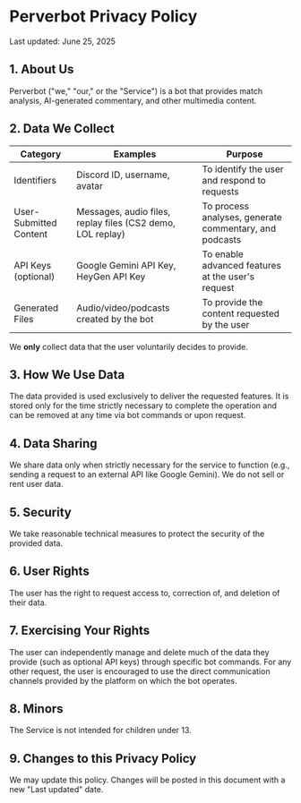 # Perverbot Privacy Policy

Last updated: June 25, 2025

## 1. About Us
Perverbot ("we," "our," or the "Service") is a bot that provides match analysis, AI-generated commentary, and other multimedia content.

## 2. Data We Collect
| Category | Examples | Purpose |
|---|---|---|
| Identifiers | Discord ID, username, avatar | To identify the user and respond to requests |
| User-Submitted Content | Messages, audio files, replay files (CS2 demo, LOL replay) | To process analyses, generate commentary, and podcasts |
| API Keys (optional) | Google Gemini API Key, HeyGen API Key | To enable advanced features at the user's request |
| Generated Files | Audio/video/podcasts created by the bot | To provide the content requested by the user |

We **only** collect data that the user voluntarily decides to provide.

## 3. How We Use Data
The data provided is used exclusively to deliver the requested features. It is stored only for the time strictly necessary to complete the operation and can be removed at any time via bot commands or upon request.

## 4. Data Sharing
We share data only when strictly necessary for the service to function (e.g., sending a request to an external API like Google Gemini). We do not sell or rent user data.

## 5. Security
We take reasonable technical measures to protect the security of the provided data.

## 6. User Rights
The user has the right to request access to, correction of, and deletion of their data.

## 7. Exercising Your Rights
The user can independently manage and delete much of the data they provide (such as optional API keys) through specific bot commands. For any other request, the user is encouraged to use the direct communication channels provided by the platform on which the bot operates.

## 8. Minors
The Service is not intended for children under 13.

## 9. Changes to this Privacy Policy
We may update this policy. Changes will be posted in this document with a new "Last updated" date. 